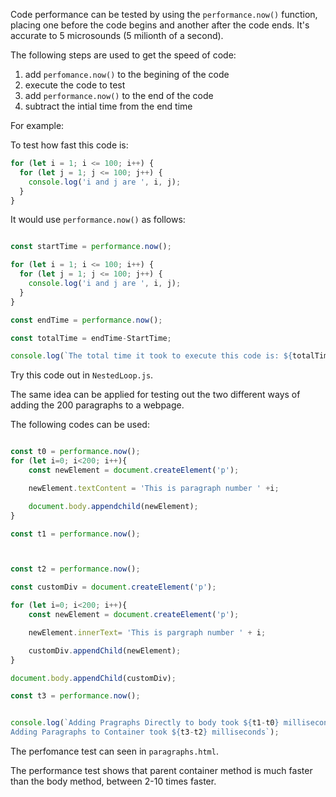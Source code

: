 Code performance can be tested by using the `performance.now()` function, placing one before the code begins and another after the code ends. It's accurate to 5 microsounds (5 milionth of a second).

The following steps are used to get the speed of code:


1. add `perfomance.now()` to the begining of the code
2. execute the code to test
3. add `performance.now()` to the end of the code
4. subtract the intial time from the end time

For example:

To test how fast this code is:

```js
for (let i = 1; i <= 100; i++) { 
  for (let j = 1; j <= 100; j++) {
    console.log('i and j are ', i, j);
  }
}
```

It would use `performance.now()` as follows:

```js

const startTime = performance.now();

for (let i = 1; i <= 100; i++) { 
  for (let j = 1; j <= 100; j++) {
    console.log('i and j are ', i, j);
  }
}

const endTime = performance.now();

const totalTime = endTime-StartTime;

console.log(`The total time it took to execute this code is: ${totalTime} milliseconds`);
```
Try this code out in `NestedLoop.js`.

The same idea can be applied for testing out the two different ways of adding the 200 paragraphs to a webpage.

The following codes can be used:


```js

const t0 = performance.now();
for (let i=0; i<200; i++){
    const newElement = document.createElement('p');

    newElement.textContent = 'This is paragraph number ' +i;

    document.body.appendchild(newElement);
}

const t1 = performance.now();



const t2 = performance.now();

const customDiv = document.createElement('p');

for (let i=0; i<200; i++){
    const newElement = document.createElement('p');

    newElement.innerText= 'This is pargraph number ' + i;

    customDiv.appendChild(newElement);
}

document.body.appendChild(customDiv);

const t3 = performance.now();


console.log(`Adding Pragraphs Directly to body took ${t1-t0} milliseconds
Adding Paragraphs to Container took ${t3-t2} milliseconds`);

```

The perfomance test can seen in `paragraphs.html`.

The performance test shows that parent container method is much faster than the body method, between 2-10 times faster.
